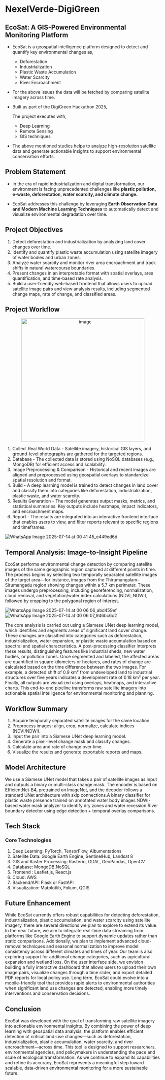# NexelVerde-DigiGreen

## EcoSat: A GIS-Powered Environmental Monitoring Platform

- EcoSat is a geospatial intelligence platform designed to detect and quantify key environmental changes as,
  
   -  Deforestation
   -  Industrialization
   -  Plastic Waste Accumulation
   -  Water Scarcity
   -  River Encroachment
     
 - For the above issues the data will be fetched by comparing satellite imagery across time.
   
 - Built as part of the DigiGreen Hackathon 2025,<br>
 
    The project executes with,
   -  Deep Learning
   -  Remote Sensing
   -  GIS techniques
 - The above mentioned studies helps to analyze high-resolution satellite data and generate actionable insights to support environmental conservation efforts.

## Problem Statement 

- In the era of rapid industrialization and digital transformation, our environment is facing unprecedented challenges like <strong>plastic pollution, e-waste, deforestation, water scarcity, and climate change.</strong>

- EcoSat addresses this challenge by leveraging <strong>Earth Observation Data and Modern Machine Learning Techniques</strong> to automatically detect and visualize environmental degradation over time.

## Project Objectives

1. Detect deforestation and industrialization by analyzing land cover changes over time.
2. Identify and quantify plastic waste accumulation using satellite imagery of water bodies and urban zones.
3. Analyze water scarcity and monitor river area encroachment and track shifts in natural watercourse boundaries.
4. Present changes in an interpretable format with spatial overlays, area quantification, and time-based rate analysis.
5. Build a user-friendly web-based frontend that allows users to upload satellite image pairs and view analysis results, including segmented change maps, rate of change, and classified areas.

## Project Workflow
<p align="center">
 
   <img width="400" height="400" alt="image" src="https://github.com/user-attachments/assets/3ec3b222-1707-467c-8dd6-bb8464a1704b" align="center" />
</p>   


1. Collect Real World Data - Satellite imagery, historical GIS layers, and ground-level photographs are gathered for the targeted regions.
2. Database - The collected data is stored using NoSQL databases (e.g., MongoDB) for efficient access and scalability.
3. Image Preprocessing & Comparison - Historical and recent images are aligned and preprocessed using geospatial overlays to standardize spatial resolution and format.
4. Build - A deep learning model is trained to detect changes in land cover and classify them into categories like deforestation, industrialization, plastic waste, and water scarcity.
5. Results Generation - The model generates output masks, metrics, and statistical summaries. Key outputs include heatmaps, impact indicators, and encroachment maps.
6. Report - The results are integrated into an interactive frontend interface that enables users to view, and filter reports relevant to specific regions and timeframes.

![WhatsApp Image 2025-07-14 at 00 41 45_e449ed6d](https://github.com/user-attachments/assets/98aff9f8-7137-401c-9e3d-5aaf82824162)

## Temporal Analysis: Image-to-Insight Pipeline

EcoSat performs environmental change detection by comparing satellite images of the same geographic region captured at different points in time. The process begins by selecting two temporally separated satellite images of the target area—for instance, images from the Thirumangalam–Sirumangadu region showing changes within a 5.7 km perimeter. These images undergo preprocessing, including georeferencing, normalization, cloud removal, and vegetation/water index calculations (NDVI, NDWI), followed by cropping to the polygonal region of interest.

![WhatsApp Image 2025-07-14 at 00 06 06_abd459ef](https://github.com/user-attachments/assets/db9e42bf-5a69-4ecf-8ba8-62c4abbb98a0)
![WhatsApp Image 2025-07-14 at 00 06 07_946bc6c2](https://github.com/user-attachments/assets/d79fa0ed-6dce-472d-8cf1-c01cc8343229)

The core analysis is carried out using a Siamese UNet deep learning model, which identifies and segments areas of significant land cover change. These changes are classified into categories such as deforestation, industrialization, water expansion, or plastic waste accumulation based on spectral and spatial characteristics. A post-processing classifier interprets these results, distinguishing features like industrial sheds, new water bodies, or pollution zones. Once segmented and labeled, the affected areas are quantified in square kilometers or hectares, and rates of change are calculated based on the time difference between the two images. For example, a detected shift of 0.9 km² from undeveloped land to industrial structures over five years indicates a development rate of 0.18 km² per year. Finally, all outputs are visualized using overlays, heatmaps, and interactive charts. This end-to-end pipeline transforms raw satellite imagery into actionable spatial intelligence for environmental monitoring and planning.

## Workflow Summary

1.  Acquire temporally separated satellite images for the same location.
2.  Preprocess images: align, crop, normalize, calculate indices (NDVI/NDWI).
3.  Input the pair into a Siamese UNet deep learning model.
4.  Generate a pixel-level change mask and classify changes.
5.  Calculate area and rate of change over time.
6.  Visualize the results and generate exportable reports and maps.

## Model Architecture

We use a Siamese UNet model that takes a pair of satellite images as input and outputs a binary or multi-class change mask. The encoder is based on EfficientNet-B4, pretrained on ImageNet, and the decoder follows a standard UNet architecture with skip connections.A binary classifier for plastic waste presence trained on annotated water body images.NDWI-based water mask analyzer to identify dry zones and water recession.River boundary detector using edge detection + temporal overlay comparisons.

## Tech Stack

### Core Technologies

1. Deep Learning: PyTorch, TensorFlow, Albumentations
2. Satellite Data: Google Earth Engine, SentinelHub, Landsat 8
3. GIS and Raster Processing: Rasterio, GDAL, GeoPandas, OpenCV
4. Database: MongoDB,NoSQL
5. Frontend : Leaflet.js, React.js
6. Cloud: AWS
7. Backend/API: Flask or FastAPI
8. Visualization: Matplotlib, Folium, QGIS

## Future Enhancement

While EcoSat currently offers robust capabilities for detecting deforestation, industrialization, plastic accumulation, and water scarcity using satellite imagery, there are several directions we plan to explore to extend its value. In the near future, we aim to integrate real-time data streaming from platforms like Google Earth Engine to support dynamic updates rather than static comparisons. Additionally, we plan to implement advanced cloud-removal techniques and seasonal normalization to improve model consistency across different climates and times of year. Our team is also exploring support for additional change categories, such as agricultural expansion and wetland loss. On the user interface side, we envision building a fully interactive dashboard that allows users to upload their own image pairs, visualize changes through a time slider, and export detailed PDF reports for local policy use. Long term, EcoSat could evolve into a mobile-friendly tool that provides rapid alerts to environmental authorities when significant land use changes are detected, enabling more timely interventions and conservation decisions.
 
## Conclusion

EcoSat was developed with the goal of transforming raw satellite imagery into actionable environmental insights. By combining the power of deep learning with geospatial data analysis, the platform enables efficient detection of critical land-use changes—such as deforestation, industrialization, plastic accumulation, water scarcity, and river encroachment—across time. This tool is designed to support researchers, environmental agencies, and policymakers in understanding the pace and scale of ecological transformation. As we continue to expand its capabilities and refine its accuracy, EcoSat represents a meaningful step toward scalable, data-driven environmental monitoring for a more sustainable future.
